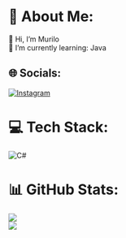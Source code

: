 # 💫 About Me:
💬 Hi,  I’m Murilo<br>🔭 I’m currently learning: Java<br>


## 🌐 Socials:
[![Instagram](https://img.shields.io/badge/Instagram-%23E4405F.svg?logo=Instagram&logoColor=white)](https://instagram.com/mrllops) 

# 💻 Tech Stack:
![C#](https://img.shields.io/badge/c%23-%23239120.svg?style=for-the-badge&logo=c-sharp&logoColor=white)
# 📊 GitHub Stats:
![](https://github-readme-stats.vercel.app/api?username=whsmumu&theme=react&hide_border=true&include_all_commits=false&count_private=false)<br/>
![](https://github-readme-streak-stats.herokuapp.com/?user=whsmumu&theme=react&hide_border=true)<br/>

<!-- Proudly created with GPRM ( https://gprm.itsvg.in ) -->

